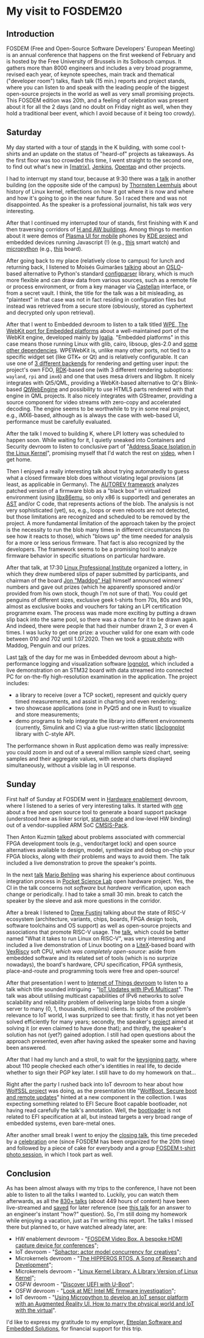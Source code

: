 # My visit to FOSDEM20

## Introduction
FOSDEM (Free and Open-Source Software Developers' European Meeting) is an annual conference that happens on the first weekend of February and is hosted by the Free University of Brussels in its Solbosch campus. It gathers more than 8000 engineers and includes a very broad programme, revised each year, of keynote speeches, main track and thematical ("developer room") talks, flash talk (15 min.) reports and project stands, where you can listen to and speak with the leading people of the biggest open-source projects in the world as well as very small promising projects. This FOSDEM edition was 20th, and a feeling of celebration was present about it for all the 2 days (and no doubt on Friday night as well, when they hold a traditional beer event, which I avoid because of it being too crowdy).

## Saturday
My day started with a tour of [stands](https://fosdem.org/2020/stands/) in the K building, with some cool t-shirts and an update on the status of "heard-of" projects as takeaways. As the first floor was too crowded this time, I went straight to the second one, to find out what's new in [\[matrix\]](https://matrix.org/), [Jenkins](https://jenkins.io/), [Opentap](https://www.opentap.io/) and other projects.

I had to interrupt my stand tour, because at 9:30 there was a [talk](https://fosdem.org/2020/schedule/event/linux_kernel/) in another building (on the opposite side of the campus) by [Thornsten Leemhuis](https://www.leemhuis.info/) about history of Linux kernel, reflections on how it got where it is now and where and how it's going to go in the near future. So I raced there and was not disappointed. As the speaker is a professional journalist, his talk _was_ very interesting.

After that I continued my interrupted tour of stands, first finishing with K and then traversing corridors of [H and AW buildings](https://nav.fosdem.org/). Among things to mention about it were demos of [Plasma UI for mobile](https://www.plasma-mobile.org/roadmap/) phones by [KDE project](https://kde.org/) and embedded devices running Javascript (!) (e.g., [this](https://www.espruino.com/Bangle.js) smart watch) and [micropython](http://docs.micropython.org/en/latest/) (e.g., [this](http://docs.micropython.org/en/latest/pyboard/quickref.html) board).

After going back to my place (relatively close to campus) for lunch and returning back, I listened to Moisés Guimarães [talking](https://fosdem.org/2020/schedule/event/security_protecting_plaintext_secrets_in_configuration_files/) about an [OSLO](https://docs.openstack.org/project-team-guide/oslo.html)-based alternative to Python's standard [configparser](https://docs.python.org/3/library/configparser.html) library, which is much more flexible and can draw data from various sources, such as a remote file or process environment, or from a key manager via [Castellan](https://wiki.openstack.org/wiki/Castellan) interface, or from a secret vault. I think, the title for the talk was a bit misleading, as "plaintext" in that case was not in fact residing in configuration files but instead was retrieved from a secure store (obviously, stored as cyphertext and decrypted only upon retrieval).

After that I went to Embedded devroom to listen to a talk titled [WPE, The WebKit port for Embedded platforms](https://fosdem.org/2020/schedule/event/ema_wpe/) about a well-maintained port of the WebKit engine, developed mainly by [Igalia](https://www.igalia.com/). "Embedded platforms" in this case means those running Linux with glib, cairo, libsoup, gles-2.0 and [some other dependencies](https://elinux.org/images/9/9e/WPE_elc_prague_2017.pdf). WPEWebKit is, unlike many other ports, not tied to a specific widget set (like GTK+ or Qt) and is relatively configurable. It can use one of [3 different backends](https://github.com/Igalia/meta-webkit/wiki/WPE) for rendering and getting user input: the project's own FDO, [RDK](https://wiki.rdkcentral.com/display/RDK/Overview)-based one (with 3 different rendering suboptions: ``wayland``, ``rpi`` and ``imx6``) and one that uses mesa drivers and libgbm. It nicely integrates with Qt5/QML, providing a WebKit-based alternative to Qt's Blink-based [QtWebEngine](https://wiki.qt.io/QtWebEngine) and possibility to use HTML5 parts rendered with that engine in QML projects. It also nicely integrates with GStreamer, providing a source component for video streams with zero-copy and accelerated decoding. The engine seems to be worthwhile to try in some real project, e.g., iMX6-based, although as is always the case with web-based UI, performance must be carefully evaluated.

After the talk I moved to building K, where LPI lottery was scheduled to happen soon. While waiting for it, I quietly sneaked into Containers and Security devroom to listen to conclusive part of "[Address Space Isolation in the Linux Kernel](https://fosdem.org/2020/schedule/event/kernel_address_space_isolation/)", promising myself that I'd watch the rest on [video](https://video.fosdem.org/2020/K.1.105/kernel_address_space_isolation.webm), when I get home.

Then I enjoyed a really interesting talk about trying automatedly to guess what a closed firmware blob does without violating legal provisions (at least, as applicable in Germany). The [AUTOREV framework](https://github.com/9elements/autorev) analyzes patched version of a firmware blob as a "black box" in virtualized environment (using [libx86emu](https://github.com/wfeldt/libx86emu), so only x86 is supported) and generates an [AST](https://en.wikipedia.org/wiki/Abstract_syntax_tree) and/or C code, that represents actions of the blob. The analysis is not very sophisticated (yet), so, e.g., loops or even reboots are not detected, but those limitations are recognized and scheduled to be removed by the project. A more fundamental limitation of the approach taken by the project is the necessity to run the blob many times in different circumstances (to see how it reacts to those), which "blows up" the time needed for analysis for a more or less serious firmware. That fact is also recognized by the developers. The framework seems to be a promising tool to analyze firmware behavior in specific situations on particular hardware.

After that talk, at 17:30 [Linux Professional Institute](https://www.lpi.org) organized a lottery, in which they drew numbered slips of paper submitted by participants, and chairman of the board [Jon "Maddog" Hall](https://twitter.com/maddoghall?lang=en) himself announced winners' numbers and gave out prizes (which he apparently sponsored and/or provided from his own stock, though I'm not sure of that). You could get penguins of different sizes, exclusive geek t-shirts from 70s, 80s and 90s, almost as exclusive books and vouchers for taking an LPI certification programme exam. The process was made more exciting by putting a drawn slip back into the same pool, so there was a chance for it to be drawn again. And indeed, there were people that had their number drawn 2, 3 or even 4 times. I was lucky to get one prize: a voucher valid for one exam with code between 010 and 702 until 1.07.2020. Then we took a [group photo](https://twitter.com/LPI_CE/status/1223657175257690113/photo/1) with Maddog, Penguin and our prizes.

Last [talk](https://fosdem.org/2020/schedule/event/ema_lognplot/) of the day for me was in Embedded devroom about a high-performance logging and visualization software [lognplot](https://github.com/windelbouwman/lognplot), which included a live demonstration on an STM32 board with data streamed into connected PC for on-the-fly high-resolution examination in the application. The project includes:

- a library to receive (over a TCP socket), represent and quickly query timed measurements, and assist in charting and even rendering;
- two showcase applications (one in PyQt5 and one in Rust) to visualize and store measurements;
- demo programs to help integrate the library into different environments (currently, Simulink and C) via a glue rust-written static [libclognplot](https://github.com/windelbouwman/lognplot/blob/master/clognplot/src/client.rs) library with C-style API.

The performance shown in Rust application demo was really impressive: you could zoom in and out of a several million sample sized chart, seeing samples and their aggregate values, with several charts displayed simultaneously, without a visible lag in UI response.

## Sunday
First half of Sunday at FOSDEM went in [Hardware enablement](https://fosdem.org/2020/schedule/track/hardware_enablement/) devroom, where I listened to a series of very interesting talks. It started with [one](https://fosdem.org/2020/schedule/event/startup_gen/) about a free and open source tool to generate a board support package (understood here as linker script, [startup code](https://en.wikipedia.org/wiki/Crt0) and low-level HW binding) out of a vendor-supplied ARM SoC [CMSIS-Pack](https://arm-software.github.io/CMSIS_5/Pack/html/index.html).

Then Anton Kuzmin [talked](https://fosdem.org/2020/schedule/event/fpga_hw_dbg/) about problems associated with commercial FPGA development tools (e.g., vendor/target lock) and open source alternatives available to design, model, synthesize and debug on-chip your FPGA blocks, along with _their_ problems and ways to avoid them. The talk included a live demonstration to prove the speaker's points.

In the next [talk](https://fosdem.org/2020/schedule/event/oshw_ci/) [Mario Behling](https://fosdem.org/2020/schedule/speaker/mario_behling/) was sharing his experience about continuous integration process in [Pocket Science Lab](https://pslab.io/) open hardware project. Yes, the CI in the talk concerns not _software_ but _hardware_ verification, upon each change or periodically. I had to take a small 30 min. break to catch the speaker by the sleeve and ask more questions in the corridor.

After a break I listened to [Drew Fustini](https://fosdem.org/2020/schedule/speaker/drew_fustini/) talking about the state of RISC-V ecosystem (architecture, variants, chips, boards, FPGA design tools, software toolchains and OS support) as well as open-source projects and associations that promote RISC-V usage. The [talk](https://fosdem.org/2020/schedule/event/riscv_fpga/), which could be better named "What it takes to run Linux on RISC-V", was very interesting and included a live demonstration of Linux booting on a [LiteX](https://docs.zephyrproject.org/latest/boards/riscv/litex_vexriscv/doc/litex_vexriscv.html)-based board with [VexRiscv](https://github.com/SpinalHDL/VexRiscv) soft CPU, _which was completely open-source_: aside from embedded software and its related set of tools (which is no surprize nowadays), the board's hardware, CPU specification, FPGA synthesis, place-and-route and programming tools were free and open-source!

After that presentation I went to [Internet of Things devroom](https://fosdem.org/2020/schedule/track/internet_of_things/) to listen to a talk which title sounded intriguing - "[IoT Updates with IPv6 Multicast](https://fosdem.org/2020/schedule/event/iotmulticast/)". The talk was about utilising multicast capabilities of IPv6 networks to solve scalability and reliability problem of delivering large blobs from a single server to many (0, 1, thousands, millions) clients. In spite of the problem's relevance to IoT world, I was surprized to see that: firstly, it has not yet been solved efficiently for many years; secondly, the speaker's [project](https://github.com/librestack/iotupd) aimed at solving it (or even claimed to have done that); and thirdly, the speaker's solution has not (yet?) gained adoption. I still had open questions about the approach presented, even after having asked the speaker some and having been answered.

After that I had my lunch and a stroll, to wait for the [keysigning party](https://fosdem.org/2020/keysigning/), where about 110 people checked each other's identities in real life, to decide whether to sign their PGP key later. I still have to do my homework on that...

Right after the party I rushed back into IoT devroom to hear about how [WolfSSL project](https://github.com/wolfSSL) was doing, as the presentation title "[WolfBoot. Secure boot and remote updates](https://fosdem.org/2020/schedule/event/iotwolfboot/)" hinted at a new component in the collection. I was expecting something related to EFI Secure Boot capable bootloader, not having read carefully the talk's annotation. Well, the [bootloader](https://github.com/wolfSSL/wolfBoot) is not related to EFI specification at all, but instead targets a very broad range of embedded systems, even bare-metal ones.

After another small break I went to enjoy the [closing talk](https://fosdem.org/2020/schedule/event/closing_fosdem/), this time preceded by a [celebration](https://fosdem.org/2020/schedule/event/fosdem_at_20/) one (since FOSDEM has been organized for the 20th time) and followed by a piece of cake for everybody and a group [FOSDEM t-shirt photo session](https://photos.app.goo.gl/c8G7nMdgjMn2sp8y6), in which I took part as well.

## Conclusion
As has been almost always with my trips to the conference, I have not been able to listen to all the talks I wanted to. Luckily, you can watch them afterwards, as all the [830+ talks](https://fosdem.org/2020/schedule/events/) (about 449 hours of content) have been live-streamed and [saved](https://video.fosdem.org/2020/) for later reference (see [this talk](https://fosdem.org/2020/schedule/event/videobox/) for an answer to an engineer's instant "how?" question). So, I'm still doing my homework while enjoying a vacation, just as I'm writing this report. The talks I missed there but planned to, or have watched already later, are:

- HW enablement devroom - "[FOSDEM Video Box. A bespoke HDMI capture device for conferences](https://fosdem.org/2020/schedule/event/videobox/)";
- IoT devroom - "[Sphactor: actor model concurrency for creatives](https://fosdem.org/2020/schedule/event/iotsphactor/)";
- Microkernels devroom - "[The HIPPEROS RTOS. A Song of Research and Development](https://fosdem.org/2020/schedule/event/uk_hipperos/)";
- Microkernels devroom - "[Linux Kernel Library. A Library Version of Linux Kernel](https://fosdem.org/2020/schedule/event/uk_linux/)";
- OSFW devroom - "[Discover UEFI with U-Boot](https://fosdem.org/2020/schedule/event/firmware_duwu/)";
- OSFW devroom - "[Look at ME! Intel ME firmware investigation](https://fosdem.org/2020/schedule/event/firmware_lam/)";
- IoT devroom - "[Using Micropython to develop an IoT sensor platform with an Augmented Reality UI. How to marry the physical world and IoT with the virtual](https://fosdem.org/2020/schedule/event/iotmicropython/)".

I'd like to express my gratitude to my employer, [Etteplan Software and Embedded Solutions](https://www.etteplan.com/services/embedded-systems), for financial support for this trip.
